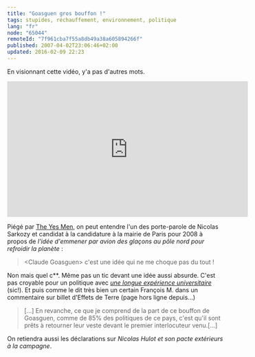 ```yaml
---
title: "Goasguen gros bouffon !"
tags: stupides, réchauffement, environnement, politique
lang: "fr"
node: "65044"
remoteId: "7f961cba7f55a8db49a38a605894266f"
published: 2007-04-02T23:06:46+02:00
updated: 2016-02-09 22:23
---
```


En visionnant cette vidéo, y'a pas d'autres mots.

<div class="video-container">
<iframe width="560" height="315" src="https://www.youtube-nocookie.com/embed/S8h6QuAjrpk?rel=0" frameborder="0" allow="autoplay; encrypted-media" allowfullscreen></iframe>
</div>

Piégé par [The Yes Men](http://fr.wikipedia.org/wiki/The_Yes_Men), on peut
entendre l'un des porte-parole de Nicolas Sarkozy et candidat à la candidature à
la mairie de Paris pour 2008 à propos de *l'idée d'emmener par avion des glaçons
au pôle nord pour refroidir la planète*&nbsp;:

<blockquote>
&lt;Claude Goasguen&gt; c'est une idée qui ne me choque pas du tout !
</blockquote>


Non mais quel c\*\*. Même pas un tic devant une idée aussi absurde. C'est pas
croyable pour un politique avec [*une longue expérience
universitaire*](http://claudegoasguen.typepad.com/about.html) (sic!). Et puis
comme le dit très bien un certain François M. dans un commentaire sur billet
d'Effets de
Terre (page hors ligne depuis...)

 <blockquote>
[...] En revanche, ce que je comprend de la part de ce bouffon de Goasguen,
comme de 85% des politiques de ce pays, c'est qu'il sont prêts à retourner leur
veste devant le premier interlocuteur venu.[...]
</blockquote>

On retiendra aussi les déclarations sur *Nicolas Hulot et son pacte extérieurs à la campagne*.
